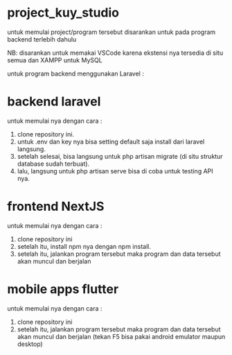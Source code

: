 # project_kuy_studio

untuk memulai project/program tersebut disarankan untuk pada program backend terlebih dahulu

NB: disarankan untuk memakai VSCode karena ekstensi nya tersedia di situ semua dan XAMPP untuk MySQL

untuk program backend menggunakan Laravel :

# backend laravel
untuk memulai nya dengan cara :
 1. clone repository ini.
 2. untuk .env dan key nya bisa setting default saja install dari laravel langsung.
 3. setelah selesai, bisa langsung untuk php artisan migrate (di situ struktur database sudah terbuat).
 4. lalu, langsung untuk php artisan serve bisa di coba untuk testing API nya.

# frontend NextJS
untuk memulai nya dengan cara : 
 1. clone repository ini
 2. setelah itu, install npm nya dengan npm install.
 3. setelah itu, jalankan program tersebut maka program dan data tersebut akan muncul dan berjalan

# mobile apps flutter 
untuk memulai nya dengan cara : 
 1. clone repository ini
 2. setelah itu, jalankan program tersebut maka program dan data tersebut akan muncul dan berjalan (tekan F5 bisa pakai android emulator maupun desktop)
